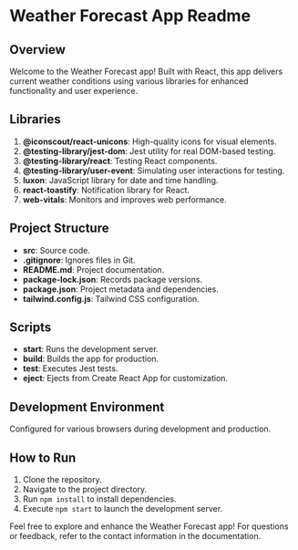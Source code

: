 # Weather Forecast App Readme

## Overview

Welcome to the Weather Forecast app! Built with React, this app delivers current weather conditions using various libraries for enhanced functionality and user experience.

## Libraries

1. **@iconscout/react-unicons**: High-quality icons for visual elements.
2. **@testing-library/jest-dom**: Jest utility for real DOM-based testing.
3. **@testing-library/react**: Testing React components.
4. **@testing-library/user-event**: Simulating user interactions for testing.
5. **luxon**: JavaScript library for date and time handling.
6. **react-toastify**: Notification library for React.
7. **web-vitals**: Monitors and improves web performance.

## Project Structure

- **src**: Source code.
- **.gitignore**: Ignores files in Git.
- **README.md**: Project documentation.
- **package-lock.json**: Records package versions.
- **package.json**: Project metadata and dependencies.
- **tailwind.config.js**: Tailwind CSS configuration.

## Scripts

- **start**: Runs the development server.
- **build**: Builds the app for production.
- **test**: Executes Jest tests.
- **eject**: Ejects from Create React App for customization.

## Development Environment

Configured for various browsers during development and production.

## How to Run

1. Clone the repository.
2. Navigate to the project directory.
3. Run `npm install` to install dependencies.
4. Execute `npm start` to launch the development server.

Feel free to explore and enhance the Weather Forecast app! For questions or feedback, refer to the contact information in the documentation.
